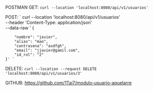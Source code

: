 POSTMAN
GET:
`curl --location 'localhost:8080/api/v1/usuarios' `

POST: 
` curl --location 'localhost:8080/api/v1/usuarios' \
--header 'Content-Type: application/json' \
--data-raw '   {
    
        "nombre": "javier",
        "alias": "mao",
        "contrasena": "asdfgh",
        "email": "jjavier@gamil.com",
        "id_rol": "2"
    }' `


DELETE:
`curl --location --request DELETE 'localhost:8080/api/v1/usuarios/3' `

GITHUB: https://github.com/1Tai7/modulo-usuario-aquelarre
